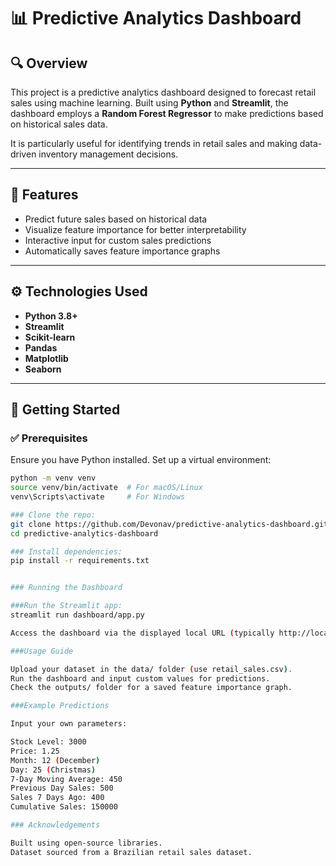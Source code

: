 # 📊 Predictive Analytics Dashboard

## 🔍 Overview
This project is a predictive analytics dashboard designed to forecast retail sales using machine learning. Built using **Python** and **Streamlit**, the dashboard employs a **Random Forest Regressor** to make predictions based on historical sales data.

It is particularly useful for identifying trends in retail sales and making data-driven inventory management decisions.

---

## 🎯 Features
- Predict future sales based on historical data
- Visualize feature importance for better interpretability
- Interactive input for custom sales predictions
- Automatically saves feature importance graphs

---

## ⚙️ Technologies Used
- **Python 3.8+**
- **Streamlit**
- **Scikit-learn**
- **Pandas**
- **Matplotlib**
- **Seaborn**

---

## 🚀 Getting Started

### ✅ Prerequisites
Ensure you have Python installed. Set up a virtual environment:

```bash
python -m venv venv
source venv/bin/activate  # For macOS/Linux
venv\Scripts\activate     # For Windows

### Clone the repo:
git clone https://github.com/Devonav/predictive-analytics-dashboard.git
cd predictive-analytics-dashboard

### Install dependencies:
pip install -r requirements.txt


### Running the Dashboard

###Run the Streamlit app:
streamlit run dashboard/app.py

Access the dashboard via the displayed local URL (typically http://localhost:8501/)

###Usage Guide

Upload your dataset in the data/ folder (use retail_sales.csv).
Run the dashboard and input custom values for predictions.
Check the outputs/ folder for a saved feature importance graph.

###Example Predictions

Input your own parameters:

Stock Level: 3000
Price: 1.25
Month: 12 (December)
Day: 25 (Christmas)
7-Day Moving Average: 450
Previous Day Sales: 500
Sales 7 Days Ago: 400
Cumulative Sales: 150000

### Acknowledgements

Built using open-source libraries.
Dataset sourced from a Brazilian retail sales dataset.